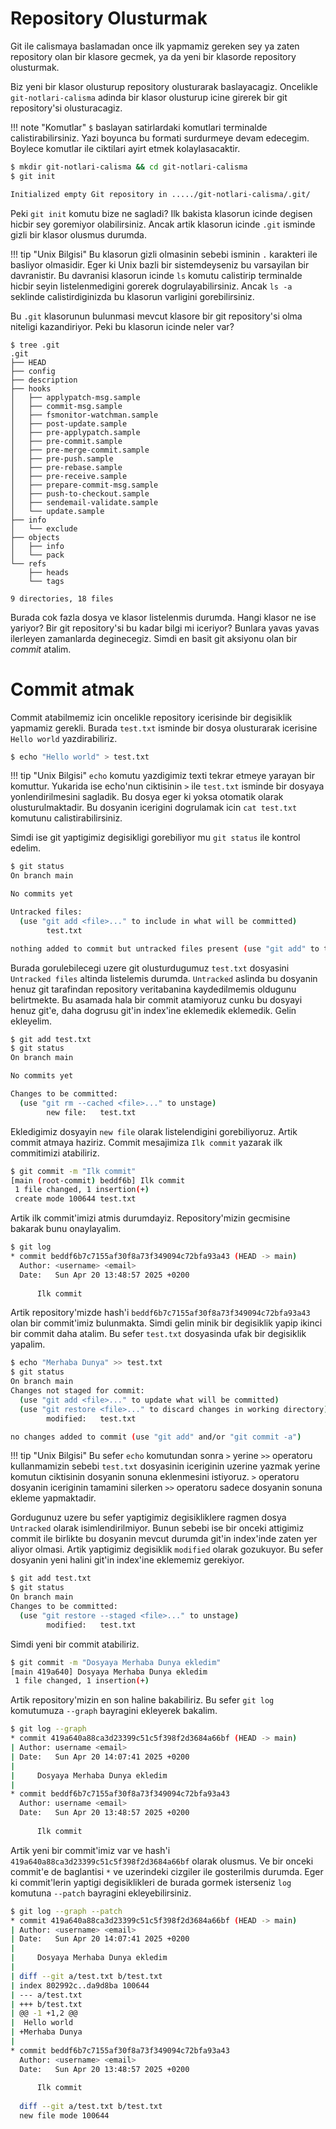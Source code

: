 # Repository Olusturmak

Git ile calismaya baslamadan once ilk yapmamiz gereken sey ya zaten repository olan bir klasore gecmek, ya da yeni bir klasorde repository olusturmak.

Biz yeni bir klasor olusturup repository olusturarak baslayacagiz. Oncelikle `git-notlari-calisma` adinda bir klasor olusturup icine girerek bir git repository'si olusturacagiz.

!!! note "Komutlar"
    `$` baslayan satirlardaki komutlari terminalde calistirabilirsiniz. Yazi boyunca bu formati surdurmeye devam edecegim. Boylece komutlar ile ciktilari ayirt etmek kolaylasacaktir.

```bash
$ mkdir git-notlari-calisma && cd git-notlari-calisma
$ git init

Initialized empty Git repository in ...../git-notlari-calisma/.git/
```

Peki `git init` komutu bize ne sagladi? Ilk bakista klasorun icinde degisen hicbir sey goremiyor olabilirsiniz. Ancak artik klasorun icinde `.git` isminde gizli bir klasor olusmus durumda. 

!!! tip "Unix Bilgisi"
    Bu klasorun gizli olmasinin sebebi isminin `.` karakteri ile basliyor olmasidir. Eger ki Unix bazli bir sistemdeyseniz bu varsayilan bir davranistir. Bu davranisi klasorun icinde `ls` komutu calistirip terminalde hicbir seyin listelenmedigini gorerek dogrulayabilirsiniz. Ancak `ls -a` seklinde calistirdiginizda bu klasorun varligini gorebilirsiniz.

Bu `.git` klasorunun bulunmasi mevcut klasore bir git repository'si olma niteligi kazandiriyor. Peki bu klasorun icinde neler var?

```
$ tree .git
.git
├── HEAD
├── config
├── description
├── hooks
│   ├── applypatch-msg.sample
│   ├── commit-msg.sample
│   ├── fsmonitor-watchman.sample
│   ├── post-update.sample
│   ├── pre-applypatch.sample
│   ├── pre-commit.sample
│   ├── pre-merge-commit.sample
│   ├── pre-push.sample
│   ├── pre-rebase.sample
│   ├── pre-receive.sample
│   ├── prepare-commit-msg.sample
│   ├── push-to-checkout.sample
│   ├── sendemail-validate.sample
│   └── update.sample
├── info
│   └── exclude
├── objects
│   ├── info
│   └── pack
└── refs
    ├── heads
    └── tags

9 directories, 18 files
```

Burada cok fazla dosya ve klasor listelenmis durumda. Hangi klasor ne ise yariyor? Bir git repository'si bu kadar bilgi mi iceriyor? Bunlara yavas yavas ilerleyen zamanlarda deginecegiz. Simdi en basit git aksiyonu olan bir *commit* atalim.

# Commit atmak

Commit atabilmemiz icin oncelikle repository icerisinde bir degisiklik yapmamiz gerekli. Burada `test.txt` isminde bir dosya olusturarak icerisine `Hello world` yazdirabiliriz.

```bash
$ echo "Hello world" > test.txt
```

!!! tip "Unix Bilgisi"
    `echo` komutu yazdigimiz texti tekrar etmeye yarayan bir komuttur. Yukarida ise echo'nun ciktisinin `>` ile `test.txt` isminde bir dosyaya yonlendirilmesini sagladik. Bu dosya eger ki yoksa otomatik olarak olusturulmaktadir. Bu dosyanin icerigini dogrulamak icin `cat test.txt` komutunu calistirabilirsiniz.

Simdi ise git yaptigimiz degisikligi gorebiliyor mu `git status` ile kontrol edelim.

```bash
$ git status
On branch main

No commits yet

Untracked files:
  (use "git add <file>..." to include in what will be committed)
        test.txt

nothing added to commit but untracked files present (use "git add" to track)
```

Burada gorulebilecegi uzere git olusturdugumuz `test.txt` dosyasini `Untracked files` altinda listelemis durumda. `Untracked` aslinda bu dosyanin henuz git tarafindan repository veritabanina kaydedilmemis oldugunu belirtmekte. Bu asamada hala bir commit atamiyoruz cunku bu dosyayi henuz git'e, daha dogrusu git'in index'ine eklemedik eklemedik. Gelin ekleyelim.

```bash
$ git add test.txt
$ git status
On branch main

No commits yet

Changes to be committed:
  (use "git rm --cached <file>..." to unstage)
        new file:   test.txt
```

Ekledigimiz dosyayin `new file` olarak listelendigini gorebiliyoruz. Artik commit atmaya haziriz. Commit mesajimiza `Ilk commit` yazarak ilk commitimizi atabiliriz.

```bash
$ git commit -m "Ilk commit"
[main (root-commit) beddf6b] Ilk commit
 1 file changed, 1 insertion(+)
 create mode 100644 test.txt
```

Artik ilk commit'imizi atmis durumdayiz. Repository'mizin gecmisine bakarak bunu onaylayalim.

```bash
$ git log
* commit beddf6b7c7155af30f8a73f349094c72bfa93a43 (HEAD -> main)
  Author: <username> <email>
  Date:   Sun Apr 20 13:48:57 2025 +0200
  
      Ilk commit
```

Artik repository'mizde hash'i `beddf6b7c7155af30f8a73f349094c72bfa93a43` olan bir commit'imiz bulunmakta. Simdi gelin minik bir degisiklik yapip ikinci bir commit daha atalim. Bu sefer `test.txt` dosyasinda ufak bir degisiklik yapalim.

```bash
$ echo "Merhaba Dunya" >> test.txt
$ git status
On branch main
Changes not staged for commit:
  (use "git add <file>..." to update what will be committed)
  (use "git restore <file>..." to discard changes in working directory)
        modified:   test.txt

no changes added to commit (use "git add" and/or "git commit -a")
```

!!! tip "Unix Bilgisi"
    Bu sefer `echo` komutundan sonra `>` yerine `>>` operatoru kullanmamizin sebebi `test.txt` dosyasinin iceriginin uzerine yazmak yerine komutun ciktisinin dosyanin sonuna eklenmesini istiyoruz. `>` operatoru dosyanin iceriginin tamamini silerken `>>` operatoru sadece dosyanin sonuna ekleme yapmaktadir.

Gordugunuz uzere bu sefer yaptigimiz degisikliklere ragmen dosya `Untracked` olarak isimlendirilmiyor. Bunun sebebi ise bir onceki attigimiz commit ile birlikte bu dosyanin mevcut durumda git'in index'inde zaten yer aliyor olmasi. Artik yaptigimiz degisiklik `modified` olarak gozukuyor. Bu sefer dosyanin yeni halini git'in index'ine eklememiz gerekiyor.

```bash
$ git add test.txt
$ git status
On branch main
Changes to be committed:
  (use "git restore --staged <file>..." to unstage)
        modified:   test.txt
```

Simdi yeni bir commit atabiliriz.

```bash
$ git commit -m "Dosyaya Merhaba Dunya ekledim"
[main 419a640] Dosyaya Merhaba Dunya ekledim
 1 file changed, 1 insertion(+)
```

Artik repository'mizin en son haline bakabiliriz. Bu sefer `git log` komutumuza `--graph` bayragini ekleyerek bakalim.

```bash
$ git log --graph
* commit 419a640a88ca3d23399c51c5f398f2d3684a66bf (HEAD -> main)
| Author: username <email>
| Date:   Sun Apr 20 14:07:41 2025 +0200
| 
|     Dosyaya Merhaba Dunya ekledim
| 
* commit beddf6b7c7155af30f8a73f349094c72bfa93a43
  Author: username <email>
  Date:   Sun Apr 20 13:48:57 2025 +0200
  
      Ilk commit
```

Artik yeni bir commit'imiz var ve hash'i `419a640a88ca3d23399c51c5f398f2d3684a66bf` olarak olusmus. Ve bir onceki commit'e de baglantisi `*` ve uzerindeki cizgiler ile gosterilmis durumda. Eger ki commit'lerin yaptigi degisiklikleri de burada gormek isterseniz `log` komutuna `--patch` bayragini ekleyebilirsiniz.

```bash
$ git log --graph --patch
* commit 419a640a88ca3d23399c51c5f398f2d3684a66bf (HEAD -> main)
| Author: <username> <email>
| Date:   Sun Apr 20 14:07:41 2025 +0200
| 
|     Dosyaya Merhaba Dunya ekledim
| 
| diff --git a/test.txt b/test.txt
| index 802992c..da9d8ba 100644
| --- a/test.txt
| +++ b/test.txt
| @@ -1 +1,2 @@
|  Hello world
| +Merhaba Dunya
| 
* commit beddf6b7c7155af30f8a73f349094c72bfa93a43
  Author: <username> <email>
  Date:   Sun Apr 20 13:48:57 2025 +0200
  
      Ilk commit
  
  diff --git a/test.txt b/test.txt
  new file mode 100644
```
